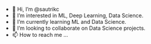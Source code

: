 - 👋 Hi, I’m @sautrikc
- 👀 I’m interested in ML, Deep Learning, Data Science.
- 🌱 I’m currently learning ML and Data Science.
- 💞️ I’m looking to collaborate on Data Science projects.
- 📫 How to reach me ...

<!---
sautrikc/sautrikc is a ✨ special ✨ repository because its `README.md` (this file) appears on your GitHub profile.
You can click the Preview link to take a look at your changes.
--->
